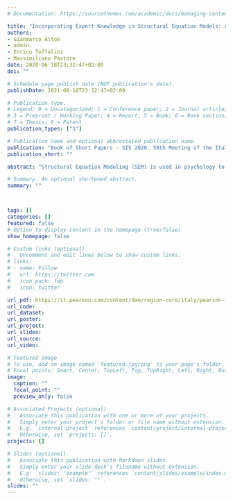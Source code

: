 ```yaml
---
# Documentation: https://sourcethemes.com/academic/docs/managing-content/

title: "Incorporating Expert Knowledge in Structural Equation Models: Applications in Psychological Research"
authors:
- Gianmarco Altoè
- admin
- Enrico Toffalini
- Massimiliano Pastore
date: 2020-06-18T23:32:47+02:00
doi: ""

# Schedule page publish date (NOT publication's date).
publishDate: 2021-08-18T23:32:47+02:00

# Publication type.
# Legend: 0 = Uncategorized; 1 = Conference paper; 2 = Journal article;
# 3 = Preprint / Working Paper; 4 = Report; 5 = Book; 6 = Book section;
# 7 = Thesis; 8 = Patent
publication_types: ["1"]

# Publication name and optional abbreviated publication name.
publication: "Book of Short Papers - SIS 2020. 50th Meeting of the Italian Statistical Society, Pisa, Italy"
publication_short: ""

abstract: "Structural Equation Modeling (SEM) is used in psychology to model complex structures of data. However, sample sizes often cannot be as large as ideal for SEM, leading to a problem of insufficient power. Bayesian estimation with informed priors can be beneficial in this context. Our simulation study examines this issue over a real case of a mediation model. Parameter recovery, power and coverage were considered. The advantage of a Bayesian approach was evident for the smallest effects. The correct formalization of the theoretical expectations is crucial, and it allows for increased collaboration among researchers in Psychology and Statistics."

# Summary. An optional shortened abstract.
summary: ""



tags: []
categories: []
featured: false
# Option to display content in the homepage (true/false)
show_homepage: false

# Custom links (optional).
#   Uncomment and edit lines below to show custom links.
# links:
# - name: Follow
#   url: https://twitter.com
#   icon_pack: fab
#   icon: twitter

url_pdf: https://it.pearson.com/content/dam/region-core/italy/pearson-italy/pdf/Docenti/Universit%C3%A0/Pearson-SIS-2020-atti-convegno.pdf
url_code:
url_dataset:
url_poster:
url_project:
url_slides:
url_source:
url_video:

# Featured image
# To use, add an image named `featured.jpg/png` to your page's folder. 
# Focal points: Smart, Center, TopLeft, Top, TopRight, Left, Right, BottomLeft, Bottom, BottomRight.
image:
  caption: ""
  focal_point: ""
  preview_only: false

# Associated Projects (optional).
#   Associate this publication with one or more of your projects.
#   Simply enter your project's folder or file name without extension.
#   E.g. `internal-project` references `content/project/internal-project/index.md`.
#   Otherwise, set `projects: []`.
projects: []

# Slides (optional).
#   Associate this publication with Markdown slides.
#   Simply enter your slide deck's filename without extension.
#   E.g. `slides: "example"` references `content/slides/example/index.md`.
#   Otherwise, set `slides: ""`.
slides: ""
---
```

